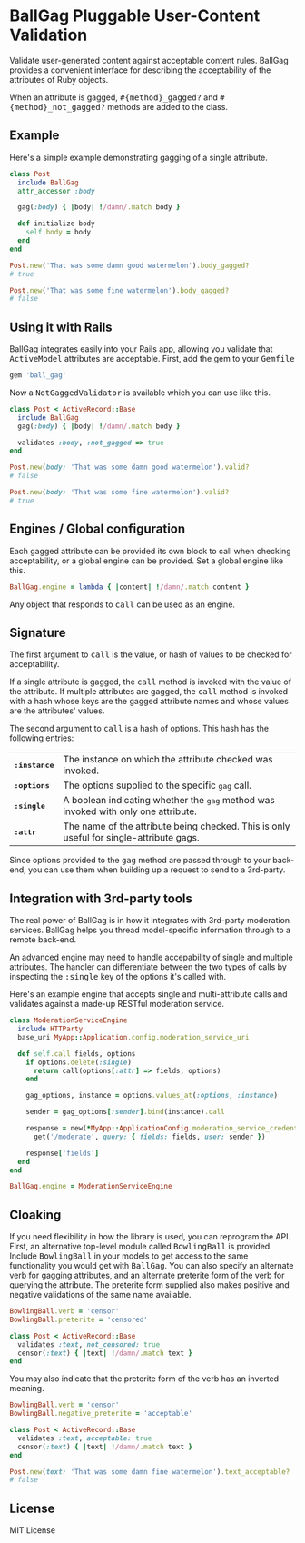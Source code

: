 # BallGag Pluggable User-Content Validation

Validate user-generated content against acceptable content rules.  BallGag provides a convenient interface for describing the acceptability of the attributes of Ruby objects.

When an attribute is gagged, <tt>#{method}_gagged?</tt> and <tt>#{method}_not_gagged?</tt> methods are added to the class.

## Example
Here's a simple example demonstrating gagging of a single attribute.

````ruby
class Post
  include BallGag
  attr_accessor :body

  gag(:body) { |body| !/damn/.match body }

  def initialize body
    self.body = body
  end
end
````

````ruby
Post.new('That was some damn good watermelon').body_gagged?
# true

Post.new('That was some fine watermelon').body_gagged?
# false
````

## Using it with Rails
BallGag integrates easily into your Rails app, allowing you validate that <tt>ActiveModel</tt> attributes are acceptable. First, add the gem to your <tt>Gemfile</tt>

````ruby
gem 'ball_gag'
````

Now a <tt>NotGaggedValidator</tt> is available which you can use like this.

````ruby
class Post < ActiveRecord::Base
  include BallGag
  gag(:body) { |body| !/damn/.match body }

  validates :body, :not_gagged => true
end
````

````ruby
Post.new(body: 'That was some damn good watermelon').valid?
# false

Post.new(body: 'That was some fine watermelon').valid?
# true
````

## Engines / Global configuration
Each gagged attribute can be provided its own block to call when checking acceptability, or a global engine can be provided. Set a global engine like this.

````ruby
BallGag.engine = lambda { |content| !/damn/.match content }
````

Any object that responds to <tt>call</tt> can be used as an engine.

## Signature

The first argument to <tt>call</tt> is the value, or hash of values to be checked for acceptability.

If a single attribute is gagged, the <tt>call</tt> method is invoked with the value of the attribute. If multiple attributes are gagged, the <tt>call</tt> method is invoked with a hash whose keys are the gagged attribute names and whose values are the attributes' values.

The second argument to <tt>call</tt> is a hash of options. This hash has the following entries:
<table>
  <tbody>
    <tr>
      <td><tt><strong>:instance</strong></tt></td>
      <td>The instance on which the attribute checked was invoked.</td>
    </tr>
    <tr>
      <td><tt><strong>:options</strong></tt></td>
      <td>The options supplied to the specific <tt>gag</tt> call.</td>
    </tr>
    <tr>
      <td><tt><strong>:single</strong></tt></td>
      <td>A boolean indicating whether the <tt>gag</tt> method was invoked with only one attribute.</td>
    </tr>
    <tr>
      <td><tt><strong>:attr</strong></tt></td>
      <td>The name of the attribute being checked. This is only useful for single-attribute gags.</td>
    </tr>
  </tbody>
</table>

Since options provided to the <tt>gag</tt> method are passed through to your back-end, you can use them when building up a request to send to a 3rd-party.

## Integration with 3rd-party tools
The real power of BallGag is in how it integrates with 3rd-party moderation services. BallGag helps you thread model-specific information through to a remote back-end.

An advanced engine may need to handle accepability of single and multiple attributes. The handler can differentiate between the two types of calls by inspecting the <tt>:single</tt> key of the options it's called with.

Here's an example engine that accepts single and multi-attribute calls and validates against a made-up RESTful moderation service.

````ruby
class ModerationServiceEngine
  include HTTParty
  base_uri MyApp::Application.config.moderation_service_uri

  def self.call fields, options
    if options.delete(:single)
      return call(options[:attr] => fields, options)
    end

    gag_options, instance = options.values_at(:options, :instance)

    sender = gag_options[:sender].bind(instance).call

    response = new(*MyApp::ApplicationConfig.moderation_service_credentials).
      get('/moderate', query: { fields: fields, user: sender })

    response['fields']
  end
end

BallGag.engine = ModerationServiceEngine
````

## Cloaking
If you need flexibility in how the library is used, you can reprogram the API.
First, an alternative top-level module called <tt>BowlingBall</tt> is provided. Include <tt>BowlingBall</tt> in your models to get access to the same functionality you would get with <tt>BallGag</tt>.
You can also specify an alternate verb for gagging attributes, and an alternate preterite form of the verb for querying the attribute. The preterite form supplied also makes positive and negative validations of the same name available.

````ruby
BowlingBall.verb = 'censor'
BowlingBall.preterite = 'censored'

class Post < ActiveRecord::Base
  validates :text, not_censored: true
  censor(:text) { |text| !/damn/.match text }
end
````

You may also indicate that the preterite form of the verb has an inverted meaning.

````ruby
BowlingBall.verb = 'censor'
BowlingBall.negative_preterite = 'acceptable'

class Post < ActiveRecord::Base
  validates :text, acceptable: true
  censor(:text) { |text| !/damn/.match text }
end

Post.new(text: 'That was some damn fine watermelon').text_acceptable?
# false
````

## License

MIT License
